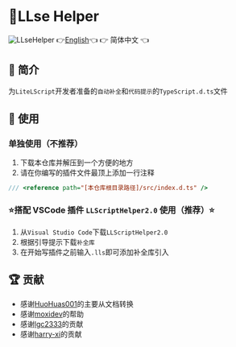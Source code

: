 # 🔨LLse Helper
![LLseHelper](https://socialify.git.ci/LiteLScript-Dev/LLseHelper/image?description=1&descriptionEditable=%E4%B8%BALiteLScript%E5%BC%80%E5%8F%91%E8%80%85%E5%87%86%E5%A4%87%E7%9A%84%E8%87%AA%E5%8A%A8%E8%A1%A5%E5%85%A8%E5%92%8C%E4%BB%A3%E7%A0%81%E6%8F%90%E7%A4%BA&forks=1&issues=1&language=1&logo=https%3A%2F%2Favatars.githubusercontent.com%2Fu%2F88499428%3Fs%3D200%26v%3D4&name=1&owner=1&pulls=1&stargazers=1&theme=Light)
👉[English](README-en.md)👈 👉 简体中文 👈

## 📄 简介

为`LiteLScript`开发者准备的`自动补全`和`代码提示`的`TypeScript.d.ts`文件

## 🔧 使用

### 单独使用（不推荐）
1. 下载本仓库并解压到一个方便的地方
2. 请在你编写的插件文件最顶上添加一行注释

```js
/// <reference path="[本仓库根目录路径]/src/index.d.ts" />
```
### ⭐搭配 VSCode 插件 `LLScriptHelper2.0` 使用（推荐）⭐

1. 从`Visual Studio Code`下载`LLScriptHelper2.0`
2. 根据引导提示下载`补全库`
3. 在开始写插件之前输入`.lls`即可添加补全库引入

## 🏆 贡献

- 感谢[HuoHuas001](https://github.com/HuoHuas001)的主要从文档转换
- 感谢[moxidev](https://github.com/moxidev)的帮助
- 感谢[lgc2333](https://github.com/lgc2333)的贡献
- 感谢[harry-xi](https://github.com/harry-xi)的贡献
